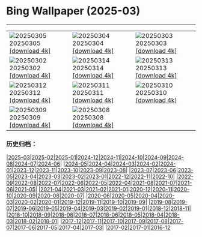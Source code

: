 # Bing Wallpaper (2025-03)
**************

<table><tr><td><img src="https://www.bing.com/th?id=OHR.SuratThani_FR-FR5557578896_1920x1080.jpg" alt="20250305"> 20250305 <a href="https://www.bing.com/th?id=OHR.SuratThani_FR-FR5557578896_UHD.jpg">[download 4k]</a></td><td><img src="https://www.bing.com/th?id=OHR.MardiGrasJackson_FR-FR5010820128_1920x1080.jpg" alt="20250304"> 20250304 <a href="https://www.bing.com/th?id=OHR.MardiGrasJackson_FR-FR5010820128_UHD.jpg">[download 4k]</a></td><td><img src="https://www.bing.com/th?id=OHR.HornbillPair_FR-FR3828518426_1920x1080.jpg" alt="20250303"> 20250303 <a href="https://www.bing.com/th?id=OHR.HornbillPair_FR-FR3828518426_UHD.jpg">[download 4k]</a></td></tr><tr><td><img src="https://www.bing.com/th?id=OHR.EucalyptusForest_FR-FR3221720443_1920x1080.jpg" alt="20250302"> 20250302 <a href="https://www.bing.com/th?id=OHR.EucalyptusForest_FR-FR3221720443_UHD.jpg">[download 4k]</a></td><td><img src="https://www.bing.com/th?id=OHR.ForumRomanum_FR-FR8371845644_1920x1080.jpg" alt="20250314"> 20250314 <a href="https://www.bing.com/th?id=OHR.ForumRomanum_FR-FR8371845644_UHD.jpg">[download 4k]</a></td><td><img src="https://www.bing.com/th?id=OHR.BasqueDolmen_FR-FR8212950561_1920x1080.jpg" alt="20250313"> 20250313 <a href="https://www.bing.com/th?id=OHR.BasqueDolmen_FR-FR8212950561_UHD.jpg">[download 4k]</a></td></tr><tr><td><img src="https://www.bing.com/th?id=OHR.HoliColors_FR-FR7464966633_1920x1080.jpg" alt="20250312"> 20250312 <a href="https://www.bing.com/th?id=OHR.HoliColors_FR-FR7464966633_UHD.jpg">[download 4k]</a></td><td><img src="https://www.bing.com/th?id=OHR.ChateauLoire_FR-FR7082040465_1920x1080.jpg" alt="20250311"> 20250311 <a href="https://www.bing.com/th?id=OHR.ChateauLoire_FR-FR7082040465_UHD.jpg">[download 4k]</a></td><td><img src="https://www.bing.com/th?id=OHR.NusaPenida_FR-FR6937590982_1920x1080.jpg" alt="20250310"> 20250310 <a href="https://www.bing.com/th?id=OHR.NusaPenida_FR-FR6937590982_UHD.jpg">[download 4k]</a></td></tr><tr><td><img src="https://www.bing.com/th?id=OHR.NappingLion_FR-FR6791104694_1920x1080.jpg" alt="20250309"> 20250309 <a href="https://www.bing.com/th?id=OHR.NappingLion_FR-FR6791104694_UHD.jpg">[download 4k]</a></td><td><img src="https://www.bing.com/th?id=OHR.kingfisherFr_FR-FR6370911716_1920x1080.jpg" alt="20250308"> 20250308 <a href="https://www.bing.com/th?id=OHR.kingfisherFr_FR-FR6370911716_UHD.jpg">[download 4k]</a></td><td></td></tr></table>

### 历史归档：

|[2025-03](/2025-03.md)|[2025-02](/../2025-02/2025-02.md)|[2025-01](/../2025-01/2025-01.md)|[2024-12](/../2024-12/2024-12.md)|[2024-11](/../2024-11/2024-11.md)|[2024-10](/../2024-10/2024-10.md)|[2024-09](/../2024-09/2024-09.md)|[2024-08](/../2024-08/2024-08.md)|[2024-07](/../2024-07/2024-07.md)|[2024-06](/../2024-06/2024-06.md)|
|[2024-05](/../2024-05/2024-05.md)|[2024-04](/../2024-04/2024-04.md)|[2024-03](/../2024-03/2024-03.md)|[2024-02](/../2024-02/2024-02.md)|[2024-01](/../2024-01/2024-01.md)|[2023-12](/../2023-12/2023-12.md)|[2023-11](/../2023-11/2023-11.md)|[2023-10](/../2023-10/2023-10.md)|[2023-09](/../2023-09/2023-09.md)|[2023-08](/../2023-08/2023-08.md)|
|[2023-07](/../2023-07/2023-07.md)|[2023-06](/../2023-06/2023-06.md)|[2023-05](/../2023-05/2023-05.md)|[2023-04](/../2023-04/2023-04.md)|[2023-03](/../2023-03/2023-03.md)|[2023-02](/../2023-02/2023-02.md)|[2023-01](/../2023-01/2023-01.md)|[2022-12](/../2022-12/2022-12.md)|[2022-11](/../2022-11/2022-11.md)|[2022-10](/../2022-10/2022-10.md)|
|[2022-09](/../2022-09/2022-09.md)|[2022-08](/../2022-08/2022-08.md)|[2022-07](/../2022-07/2022-07.md)|[2022-06](/../2022-06/2022-06.md)|[2022-05](/../2022-05/2022-05.md)|[2022-04](/../2022-04/2022-04.md)|[2021-08](/../2021-08/2021-08.md)|[2021-07](/../2021-07/2021-07.md)|[2021-06](/../2021-06/2021-06.md)|[2021-05](/../2021-05/2021-05.md)|
|[2021-04](/../2021-04/2021-04.md)|[2021-03](/../2021-03/2021-03.md)|[2021-02](/../2021-02/2021-02.md)|[2021-01](/../2021-01/2021-01.md)|[2020-12](/../2020-12/2020-12.md)|[2020-11](/../2020-11/2020-11.md)|[2020-10](/../2020-10/2020-10.md)|[2020-09](/../2020-09/2020-09.md)|[2020-08](/../2020-08/2020-08.md)|[2020-07](/../2020-07/2020-07.md)|
|[2020-06](/../2020-06/2020-06.md)|[2020-05](/../2020-05/2020-05.md)|[2020-04](/../2020-04/2020-04.md)|[2020-03](/../2020-03/2020-03.md)|[2020-02](/../2020-02/2020-02.md)|[2020-01](/../2020-01/2020-01.md)|[2019-12](/../2019-12/2019-12.md)|[2019-11](/../2019-11/2019-11.md)|[2019-10](/../2019-10/2019-10.md)|[2019-09](/../2019-09/2019-09.md)|
|[2019-08](/../2019-08/2019-08.md)|[2019-07](/../2019-07/2019-07.md)|[2019-06](/../2019-06/2019-06.md)|[2019-05](/../2019-05/2019-05.md)|[2019-04](/../2019-04/2019-04.md)|[2019-03](/../2019-03/2019-03.md)|[2019-02](/../2019-02/2019-02.md)|[2019-01](/../2019-01/2019-01.md)|[2018-12](/../2018-12/2018-12.md)|[2018-11](/../2018-11/2018-11.md)|
|[2018-10](/../2018-10/2018-10.md)|[2018-09](/../2018-09/2018-09.md)|[2018-08](/../2018-08/2018-08.md)|[2018-07](/../2018-07/2018-07.md)|[2018-06](/../2018-06/2018-06.md)|[2018-05](/../2018-05/2018-05.md)|[2018-04](/../2018-04/2018-04.md)|[2018-03](/../2018-03/2018-03.md)|[2018-02](/../2018-02/2018-02.md)|[2018-01](/../2018-01/2018-01.md)|
|[2017-12](/../2017-12/2017-12.md)|[2017-11](/../2017-11/2017-11.md)|[2017-10](/../2017-10/2017-10.md)|[2017-09](/../2017-09/2017-09.md)|[2017-08](/../2017-08/2017-08.md)|[2017-07](/../2017-07/2017-07.md)|[2017-06](/../2017-06/2017-06.md)|[2017-05](/../2017-05/2017-05.md)|[2017-04](/../2017-04/2017-04.md)|[2017-03](/../2017-03/2017-03.md)|
|[2017-02](/../2017-02/2017-02.md)|[2017-01](/../2017-01/2017-01.md)|[2016-12](/../2016-12/2016-12.md)